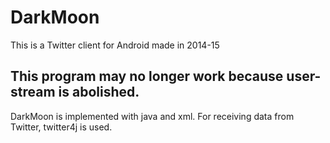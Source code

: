 # DarkMoon

This is a Twitter client for Android made in 2014-15

## This program may no longer work because user-stream is abolished.

DarkMoon is implemented with java and xml.
For receiving data from Twitter, twitter4j is used.
